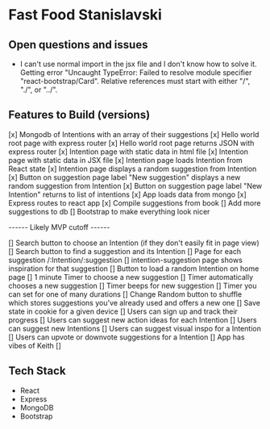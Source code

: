 # Fast Food Stanislavski #

<!--
> This material was originally posted [here](http://www.quora.com/What-is-Amazons-approach-to-product-development-and-product-management). It is reproduced here for posterities sake.

There is an approach called "working backwards" that is widely used at Amazon. They work backwards from the customer, rather than starting with an idea for a product and trying to bolt customers onto it. While working backwards can be applied to any specific product decision, using this approach is especially important when developing new products or features.

For new initiatives a product manager typically starts by writing an internal press release announcing the finished product. The target audience for the press release is the new/updated product's customers, which can be retail customers or internal users of a tool or technology. Internal press releases are centered around the customer problem, how current solutions (internal or external) fail, and how the new product will blow away existing solutions.

If the benefits listed don't sound very interesting or exciting to customers, then perhaps they're not (and shouldn't be built). Instead, the product manager should keep iterating on the press release until they've come up with benefits that actually sound like benefits. Iterating on a press release is a lot less expensive than iterating on the product itself (and quicker!).

If the press release is more than a page and a half, it is probably too long. Keep it simple. 3-4 sentences for most paragraphs. Cut out the fat. Don't make it into a spec. You can accompany the press release with a FAQ that answers all of the other business or execution questions so the press release can stay focused on what the customer gets. My rule of thumb is that if the press release is hard to write, then the product is probably going to suck. Keep working at it until the outline for each paragraph flows.

Oh, and I also like to write press-releases in what I call "Oprah-speak" for mainstream consumer products. Imagine you're sitting on Oprah's couch and have just explained the product to her, and then you listen as she explains it to her audience. That's "Oprah-speak", not "Geek-speak".

Once the project moves into development, the press release can be used as a touchstone; a guiding light. The product team can ask themselves, "Are we building what is in the press release?" If they find they're spending time building things that aren't in the press release (overbuilding), they need to ask themselves why. This keeps product development focused on achieving the customer benefits and not building extraneous stuff that takes longer to build, takes resources to maintain, and doesn't provide real customer benefit (at least not enough to warrant inclusion in the press release).
 -->

## Open questions and issues
- I can't use normal import in the jsx file and I don't know how to solve it. Getting error "Uncaught TypeError: Failed to resolve module specifier "react-bootstrap/Card". Relative references must start with either "/", "./", or "../".

## Features to Build (versions) ##
  [x] Mongodb of Intentions with an array of their suggestions
  [x] Hello world root page with express router
  [x] Hello world root page returns JSON with express router
  [x] Intention page with static data in html file
  [x] Intention page with static data in JSX file
  [x] Intention page loads Intention from React state
  [x] Intention page displays a random suggestion from Intention
  [x] Button on suggestion page label "New suggestion" displays a new random suggestion from Intention
  [x] Button on suggestion page label "New Intention" returns to list of intentions
  [x] App loads data from mongo
  [x] Express routes to react app
  [x] Compile suggestions from book
  [] Add more suggestions to db
  [] Bootstrap to make everything look nicer

------ Likely MVP cutoff ------


  [] Search button to choose an Intention (if they don't easily fit in page view)
  [] Search button to find a suggestion and its Intention
  [] Page for each suggestion /:Intention/:suggestion
  [] intention-suggestion page shows inspiration for that suggestion
  [] Button to load a random Intention on home page
  [] 1 minute Timer to choose a new suggestion
  [] Timer automatically chooses a new suggestion
  [] Timer beeps for new suggestion
  [] Timer you can set for one of many durations
  [] Change Random button to shuffle which stores suggestions you've already used and offers a new one
  [] Save state in cookie for a given device
  [] Users can sign up and track their progress
  [] Users can suggest new action ideas for each Intention
  [] Users can suggest new Intentions
  [] Users can suggest visual inspo for a Intention
  [] Users can upvote or downvote suggestions for a Intention
  [] App has vibes of Keith
  []



## Tech Stack ##
  - React
  - Express
  - MongoDB
  - Bootstrap


